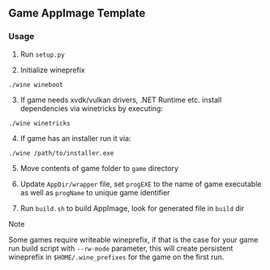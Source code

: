 ## Game AppImage Template

### Usage

1. Run `setup.py` 

2. Initialize wineprefix 
```
./wine wineboot
```

3. If game needs xvdk/vulkan drivers, .NET Runtime etc. install dependencies via winetricks by executing:
```
./wine winetricks
```
4. If game has an installer run it via:
```
./wine /path/to/installer.exe
```

5. Move contents of game folder to `game` directory

6. Update `AppDir/wrapper` file, set `progEXE` to the name of game executable as well as `progName` to unique game identifier

7. Run `build.sh` to build AppImage, look for generated file in `build` dir

> [!NOTE]
> Some games require writeable wineprefix, if that is the case for your game run build script with
> `--rw-mode` parameter, this will create persistent wineprefix in `$HOME/.wine_prefixes` for the game
> on the first run.
